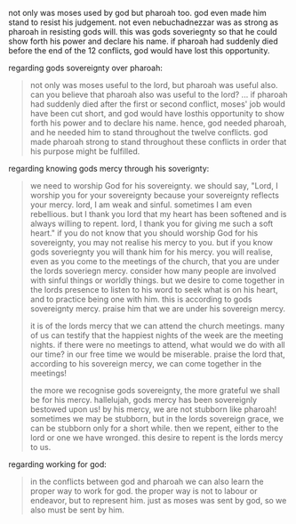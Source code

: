 not only was moses used by god but pharoah too. god even made him stand to resist
his judgement. not even nebuchadnezzar was as strong as pharoah in resisting gods
will. this was gods soveriegnty so that he could show forth his power and declare
his name. if pharoah had suddenly died before the end of the 12 conflicts, god would
have lost this opportunity.

regarding gods sovereignty over pharoah:

> not only was moses useful to the lord, but pharoah was useful also. can you believe that pharoah also was useful to the lord? ... if pharoah had suddenly died after the first or second conflict, moses' job would have been cut short, and god would have losthis opportunity to show forth his power and to declare his name. hence, god needed pharoah, and he needed him to stand throughout the twelve conflicts. god made pharoah strong to stand throughout these conflicts in order that his purpose might be fulfilled.

regarding knowing gods mercy through his soverignty:

> we need to worship God for his sovereignty. we should say, "Lord, I worship you for your sovereignty because your sovereignty reflects your mercy. lord, I am weak and sinful. sometimes I am even rebellious. but I thank you lord that my heart has been softened and is always willing to repent. lord, I thank you for giving me such a soft heart." if you do not know that you should worship God for his sovereignty, you may not realise his mercy to you. but if you know gods soveriegnty you will thank him for his mercy. you will realise, even as you come to the meetings of the church, that you are under the lords soveriegn mercy. consider how many people are involved with sinful things or worldly things. but we desire to come together in the lords presence to listen to his word to seek what is on his heart, and to practice being one with him. this is according to gods sovereignty mercy. praise him that we are under his sovereign mercy.
>
> it is of the lords mercy that we can attend the church meetings. many of us can testify that the happiest nights of the week are the meeting nights. if there were no meetings to attend, what would we do with all our time? in our free time we would be miserable. praise the lord that, according to his sovereign mercy, we can come together in the meetings!
>
> the more we recognise gods sovereignty, the more grateful we shall be for his mercy. hallelujah, gods mercy has been sovereignly bestowed upon us! by his mercy, we are not stubborn like pharoah! sometimes we may be stubborn, but in the lords sovereign grace, we can be stubborn only for a short while. then we repent, either to the lord or one we have wronged. this desire to repent is the lords mercy to us.

regarding working for god:

> in the conflicts between god and pharoah we can also learn the proper way to work for god. the proper way is not to labour or endeavor, but to represent him. just as moses was sent by god, so we also must be sent by him.
